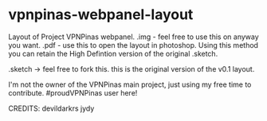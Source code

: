 # vpnpinas-webpanel-layout
Layout of Project VPNPinas webpanel.
.img - feel free to use this on anyway you want.
.pdf - use this to open the layout in photoshop. Using this method you can retain the High Defintion version of the original .sketch.

.sketch -> feel free to fork this. this is the original version of the v0.1 layout.

I'm not the owner of the VPNPinas main project, just using my free time to contribute.
#proudVPNPinas user here!

CREDITS:
devildarkrs
jydy
